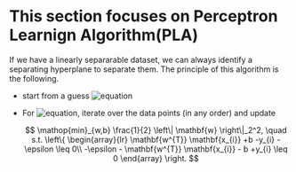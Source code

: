 # This section focuses on Perceptron Learnign Algorithm(PLA)

If we have a linearly separarable dataset, we can always identify a separating hyperplane to separate them.
The principle of this algorithm is the following.

* start from a guess ![equation](https://latex.codecogs.com/gif.latex?\theta)
* For ![equation](https://latex.codecogs.com/gif.latex?j&space;>&space;1), iterate over the data points (in any order) 
and update

    $$
    \mathop{min}_{w,b} \frac{1}{2} \left\| \mathbf{w} \right\|_2^2, \quad s.t. \left\{
        \begin{array}{lr}
            \mathbf{w^{T}} \mathbf{x_{i}} +b -y_{i} - \epsilon \leq 0\\
            -\epsilon - \mathbf{w^{T}} \mathbf{x_{i}} - b +y_{i} \leq 0   
        \end{array}
        \right.
    $$
